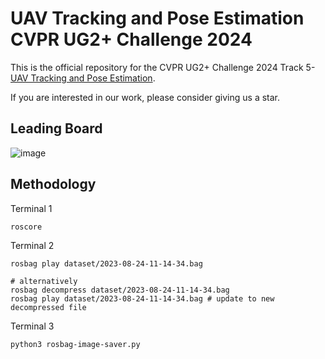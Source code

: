 # UAV Tracking and Pose Estimation CVPR UG2+ Challenge 2024
This is the official repository for the CVPR UG2+ Challenge 2024 Track 5- [UAV Tracking and Pose Estimation](https://cvpr2024ug2challenge.github.io/rules24_t5.html). 

If you are interested in our work, please consider giving us a star.

## Leading Board 
![image](https://github.com/NTU-ICG/Drone-3D/assets/19664995/85ed5cdf-69c6-4ebf-b453-a31c248b5bc6)


## Methodology
Terminal 1
```
roscore
```
Terminal 2
```
rosbag play dataset/2023-08-24-11-14-34.bag

# alternatively
rosbag decompress dataset/2023-08-24-11-14-34.bag
rosbag play dataset/2023-08-24-11-14-34.bag # update to new decompressed file
```
Terminal 3
```
python3 rosbag-image-saver.py
```
